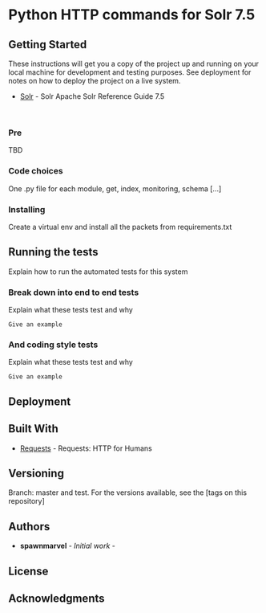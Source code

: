 # Python HTTP commands for Solr 7.5

## Getting Started
These instructions will get you a copy of the project up and running on your local machine for development and testing purposes. See deployment for notes on how to deploy the project on a live system.
<br>
* [Solr](http://lucene.apache.org/solr/guide//) - Solr Apache Solr Reference Guide 7.5
<br>

### Pre

TBD

### Code choices
One .py file for each module, get, index, monitoring, schema [...]
### Installing

Create a virtual env and install all the packets from requirements.txt
## Running the tests
Explain how to run the automated tests for this system
### Break down into end to end tests
Explain what these tests test and why

```
Give an example
```
### And coding style tests
Explain what these tests test and why
```
Give an example
```
## Deployment


## Built With

* [Requests](http://docs.python-requests.org/en/master//) - Requests: HTTP for Humans


## Versioning
Branch: master and test.
For the versions available, see the [tags on this repository]

## Authors

* **spawnmarvel** - *Initial work* - 


## License


## Acknowledgments











